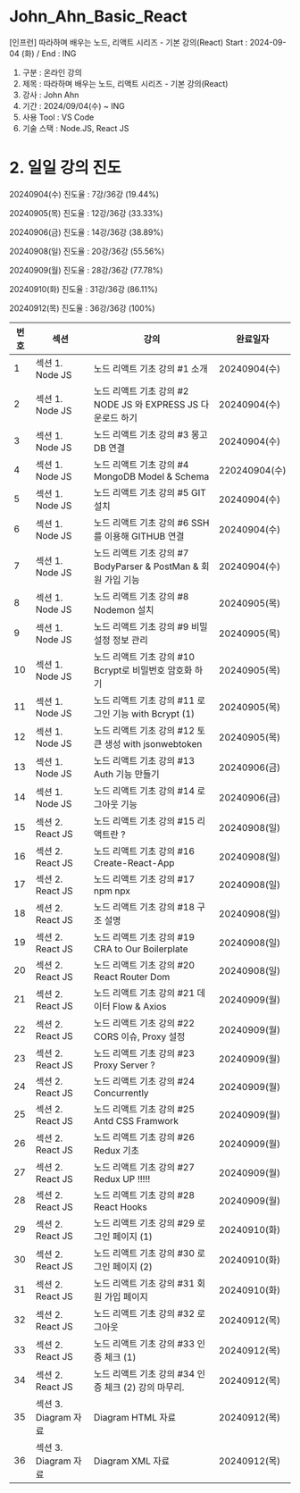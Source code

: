 # John_Ahn_Basic_React

[인프런] 따라하며 배우는 노드, 리액트 시리즈 - 기본 강의(React) Start : 2024-09-04 (화) / End : ING

1. 구분 : 온라인 강의
2. 제목 : 따라하며 배우는 노드, 리액트 시리즈 - 기본 강의(React)
3. 강사 : John Ahn
4. 기간 : 2024/09/04(수) ~ ING
5. 사용 Tool : VS Code
6. 기술 스택 : Node.JS, React JS

# 2. 일일 강의 진도

20240904(수) 진도율 : 7강/36강 (19.44%)

20240905(목) 진도율 : 12강/36강 (33.33%)

20240906(금) 진도율 : 14강/36강 (38.89%)

20240908(일) 진도율 : 20강/36강 (55.56%)

20240909(월) 진도율 : 28강/36강 (77.78%)

20240910(화) 진도율 : 31강/36강 (86.11%)

20240912(목) 진도율 : 36강/36강 (100%)

| 번호 | 섹션                 | 강의                                                           | 완료일자      |
| ---- | -------------------- | -------------------------------------------------------------- | ------------- |
| 1    | 섹션 1. Node JS      | 노드 리액트 기초 강의 #1 소개                                  | 20240904(수)  |
| 2    | 섹션 1. Node JS      | 노드 리액트 기초 강의 #2 NODE JS 와 EXPRESS JS 다운로드 하기   | 20240904(수)  |
| 3    | 섹션 1. Node JS      | 노드 리액트 기초 강의 #3 몽고 DB 연결                          | 20240904(수)  |
| 4    | 섹션 1. Node JS      | 노드 리액트 기초 강의 #4 MongoDB Model & Schema                | 220240904(수) |
| 5    | 섹션 1. Node JS      | 노드 리액트 기초 강의 #5 GIT 설치                              | 20240904(수)  |
| 6    | 섹션 1. Node JS      | 노드 리액트 기초 강의 #6 SSH를 이용해 GITHUB 연결              | 20240904(수)  |
| 7    | 섹션 1. Node JS      | 노드 리액트 기초 강의 #7 BodyParser & PostMan & 회원 가입 기능 | 20240904(수)  |
| 8    | 섹션 1. Node JS      | 노드 리액트 기초 강의 #8 Nodemon 설치                          | 20240905(목)  |
| 9    | 섹션 1. Node JS      | 노드 리액트 기초 강의 #9 비밀 설정 정보 관리                   | 20240905(목)  |
| 10   | 섹션 1. Node JS      | 노드 리액트 기초 강의 #10 Bcrypt로 비밀번호 암호화 하기        | 20240905(목)  |
| 11   | 섹션 1. Node JS      | 노드 리액트 기초 강의 #11 로그인 기능 with Bcrypt (1)          | 20240905(목)  |
| 12   | 섹션 1. Node JS      | 노드 리액트 기초 강의 #12 토큰 생성 with jsonwebtoken       | 20240905(목)  |
| 13   | 섹션 1. Node JS      | 노드 리액트 기초 강의 #13 Auth 기능 만들기             | 20240906(금)  |
| 14   | 섹션 1. Node JS      | 노드 리액트 기초 강의 #14 로그아웃 기능                | 20240906(금)  |
| 15   | 섹션 2. React JS     | 노드 리액트 기초 강의 #15 리액트란 ?                           | 20240908(일)  |
| 16   | 섹션 2. React JS     | 노드 리액트 기초 강의 #16 Create-React-App                     | 20240908(일)  |
| 17   | 섹션 2. React JS     | 노드 리액트 기초 강의 #17 npm npx                              | 20240908(일)  |
| 18   | 섹션 2. React JS     | 노드 리액트 기초 강의 #18 구조 설명                            | 20240908(일)  |
| 19   | 섹션 2. React JS     | 노드 리액트 기초 강의 #19 CRA to Our Boilerplate               | 20240908(일)  |
| 20   | 섹션 2. React JS     | 노드 리액트 기초 강의 #20 React Router Dom                     | 20240908(일)  |
| 21   | 섹션 2. React JS     | 노드 리액트 기초 강의 #21 데이터 Flow & Axios               | 20240909(월)  |
| 22   | 섹션 2. React JS     | 노드 리액트 기초 강의 #22 CORS 이슈, Proxy 설정          | 20240909(월)  |
| 23   | 섹션 2. React JS     | 노드 리액트 기초 강의 #23 Proxy Server ?                       | 20240909(월)  |
| 24   | 섹션 2. React JS     | 노드 리액트 기초 강의 #24 Concurrently                         | 20240909(월)  |
| 25   | 섹션 2. React JS     | 노드 리액트 기초 강의 #25 Antd CSS Framwork                    | 20240909(월)  |
| 26   | 섹션 2. React JS     | 노드 리액트 기초 강의 #26 Redux 기초                           | 20240909(월)  |
| 27   | 섹션 2. React JS     | 노드 리액트 기초 강의 #27 Redux UP !!!!!                       | 20240909(월)  |
| 28   | 섹션 2. React JS     | 노드 리액트 기초 강의 #28 React Hooks                          | 20240909(월)  |
| 29   | 섹션 2. React JS     | 노드 리액트 기초 강의 #29 로그인 페이지 (1)             | 20240910(화)  |
| 30   | 섹션 2. React JS     | 노드 리액트 기초 강의 #30 로그인 페이지 (2)             | 20240910(화)  |
| 31   | 섹션 2. React JS     | 노드 리액트 기초 강의 #31 회원 가입 페이지            | 20240910(화)  |
| 32   | 섹션 2. React JS     | 노드 리액트 기초 강의 #32 로그아웃                        | 20240912(목)  |
| 33   | 섹션 2. React JS     | 노드 리액트 기초 강의 #33 인증 체크 (1)                        | 20240912(목)  |
| 34   | 섹션 2. React JS     | 노드 리액트 기초 강의 #34 인증 체크 (2) 강의 마무리.           | 20240912(목)  |
| 35   | 섹션 3. Diagram 자료 | Diagram HTML 자료                                              | 20240912(목)  |
| 36   | 섹션 3. Diagram 자료 | Diagram XML 자료                                               | 20240912(목)  |
